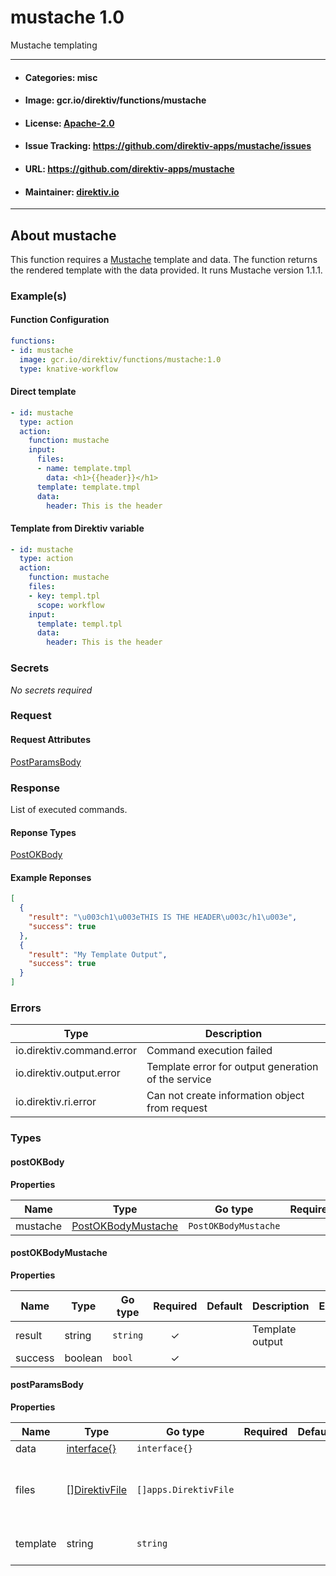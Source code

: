 
# mustache 1.0

Mustache templating

---
- #### Categories: misc
- #### Image: gcr.io/direktiv/functions/mustache 
- #### License: [Apache-2.0](https://www.apache.org/licenses/LICENSE-2.0)
- #### Issue Tracking: https://github.com/direktiv-apps/mustache/issues
- #### URL: https://github.com/direktiv-apps/mustache
- #### Maintainer: [direktiv.io](https://www.direktiv.io) 
---

## About mustache

This function requires a [Mustache](https://mustache.github.io/) template and data. The function returns the rendered template with the data provided. It runs Mustache version 1.1.1.

### Example(s)
  #### Function Configuration
```yaml
functions:
- id: mustache
  image: gcr.io/direktiv/functions/mustache:1.0
  type: knative-workflow
```
   #### Direct template
```yaml
- id: mustache 
  type: action
  action:
    function: mustache
    input: 
      files:
      - name: template.tmpl
        data: <h1>{{header}}</h1>
      template: template.tmpl
      data:
        header: This is the header
```
   #### Template from Direktiv variable
```yaml
- id: mustache 
  type: action
  action:
    function: mustache
    files:
    - key: templ.tpl
      scope: workflow
    input: 
      template: templ.tpl
      data:
        header: This is the header
```

   ### Secrets


*No secrets required*







### Request



#### Request Attributes
[PostParamsBody](#post-params-body)

### Response
  List of executed commands.
#### Reponse Types
    
  

[PostOKBody](#post-o-k-body)
#### Example Reponses
    
```json
[
  {
    "result": "\u003ch1\u003eTHIS IS THE HEADER\u003c/h1\u003e",
    "success": true
  },
  {
    "result": "My Template Output",
    "success": true
  }
]
```

### Errors
| Type | Description
|------|---------|
| io.direktiv.command.error | Command execution failed |
| io.direktiv.output.error | Template error for output generation of the service |
| io.direktiv.ri.error | Can not create information object from request |


### Types
#### <span id="post-o-k-body"></span> postOKBody

  



**Properties**

| Name | Type | Go type | Required | Default | Description | Example |
|------|------|---------|:--------:| ------- |-------------|---------|
| mustache | [PostOKBodyMustache](#post-o-k-body-mustache)| `PostOKBodyMustache` |  | |  |  |


#### <span id="post-o-k-body-mustache"></span> postOKBodyMustache

  



**Properties**

| Name | Type | Go type | Required | Default | Description | Example |
|------|------|---------|:--------:| ------- |-------------|---------|
| result | string| `string` | ✓ | | Template output |  |
| success | boolean| `bool` | ✓ | |  |  |


#### <span id="post-params-body"></span> postParamsBody

  



**Properties**

| Name | Type | Go type | Required | Default | Description | Example |
|------|------|---------|:--------:| ------- |-------------|---------|
| data | [interface{}](#interface)| `interface{}` |  | |  |  |
| files | [][DirektivFile](#direktiv-file)| `[]apps.DirektivFile` |  | | File to create before running commands. |  |
| template | string| `string` |  | | Mustache template to use |  |

 

